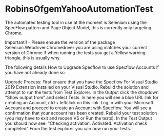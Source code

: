 # RobinsOfgemYahooAutomationTest
The automated testing tool in use at the moment is Selenium using the SpecFlow pattern and Page Object Model, this is currently only targeting Chrome.

Important!! - Please ensure the version of the package Selenium.Webdriver.Chromedriver you are using matches your current version of Chrome
If when running the tests you get a Yellow warning triangle, this is usually why.

The following details How to Upgrade Specflow to use Specflow Accounts if you have not already done so.

Upgrade Process:
First ensure that you have the Specflow For Visual Studio 2019 Extension installed on your Visual Studio. 
Rebuild the solution and attempt to run the tests from Test Explorer.
In the Output click the dropdown "Show output from" and select Tests.
In here you will see a blue URL link for creating an Account, ctrl + leftclick on this link.
Log in with your Microsoft Account and proceed to create an Account with Specflow.
You will see a confirmation that your account has been created.
Rebuild your test solution (you may have to exit and reopen VS or Run the tests).
In the Test Output you should now see:
"Checking activation.
Activated.
Activation check completed"
From the test explorer you can now run your tests.
